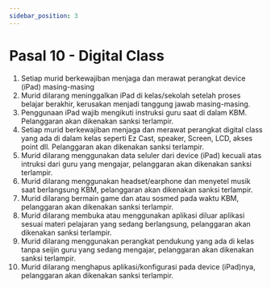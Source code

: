 ```yaml
---
sidebar_position: 3
---
```


# Pasal 10 - Digital Class
1. Setiap murid berkewajiban menjaga dan merawat perangkat device (iPad) masing-masing
2. Murid dilarang meninggalkan iPad di kelas/sekolah setelah proses belajar berakhir, kerusakan menjadi tanggung jawab masing-masing.
3. Penggunaan iPad wajib mengikuti instruksi guru saat di dalam KBM. Pelanggaran akan dikenakan sanksi terlampir.
4. Setiap murid berkewajiban menjaga dan merawat perangkat digital class yang ada di dalam kelas seperti Ez Cast, speaker, Screen, LCD, akses point dll. Pelanggaran akan dikenakan sanksi terlampir.
5. Murid dilarang menggunakan data seluler dari device (iPad) kecuali atas intruksi dari guru yang mengajar, pelanggaran akan dikenakan sanksi terlampir.
6. Murid dilarang menggunakan headset/earphone dan menyetel musik saat berlangsung KBM, pelanggaran akan dikenakan sanksi terlampir.
7. Murid dilarang bermain game dan atau sosmed pada waktu KBM, pelanggaran akan dikenakan sanksi terlampir.
8. Murid dilarang membuka atau menggunakan aplikasi diluar aplikasi sesuai materi pelajaran yang sedang berlangsung, pelanggaran akan dikenakan sanksi terlampir.
9. Murid dilarang menggunakan perangkat pendukung yang ada di kelas tanpa seijin guru yang sedang mengajar, pelanggaran akan dikenakan sanksi terlampir.
10. Murid dilarang menghapus aplikasi/konfigurasi pada device (iPad)nya, pelanggaran akan dikenakan sanksi terlampir.
